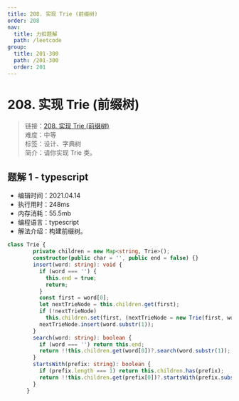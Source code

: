 ```yaml
---
title: 208. 实现 Trie (前缀树)
order: 208
nav:
  title: 力扣题解
  path: /leetcode
group:
  title: 201-300
  path: /201-300
  order: 201
---
```


# 208. 实现 Trie (前缀树)
    
> 链接：[208. 实现 Trie (前缀树)](https://leetcode-cn.com/problems/implement-trie-prefix-tree/)  
> 难度：中等  
> 标签：设计、字典树  
> 简介：请你实现 Trie 类。
      
## 题解 1 - typescript
- 编辑时间：2021.04.14
- 执行用时：248ms
- 内存消耗：55.5mb
- 编程语言：typescript
- 解法介绍：构建前缀树。
```typescript
class Trie {
        private children = new Map<string, Trie>();
        constructor(public char = '', public end = false) {}
        insert(word: string): void {
          if (word === '') {
            this.end = true;
            return;
          }
          const first = word[0];
          let nextTrieNode = this.children.get(first);
          if (!nextTrieNode)
            this.children.set(first, (nextTrieNode = new Trie(first, word.length === 1)));
          nextTrieNode.insert(word.substr(1));
        }
        search(word: string): boolean {
          if (word === '') return this.end;
          return !!this.children.get(word[0])?.search(word.substr(1));
        }
        startsWith(prefix: string): boolean {
          if (prefix.length === 1) return this.children.has(prefix);
          return !!this.children.get(prefix[0])?.startsWith(prefix.substr(1));
        }
      }
```

      